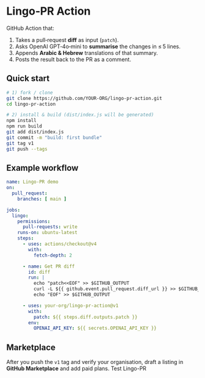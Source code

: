# Lingo‑PR Action

GitHub Action that:

1. Takes a pull‑request **diff** as input (`patch`).
2. Asks OpenAI GPT‑4o‑mini to **summarise** the changes in ≤ 5 lines.
3. Appends **Arabic & Hebrew** translations of that summary.
4. Posts the result back to the PR as a comment.

## Quick start

```bash
# 1) fork / clone
git clone https://github.com/YOUR-ORG/lingo-pr-action.git
cd lingo-pr-action

# 2) install & build (dist/index.js will be generated)
npm install
npm run build
git add dist/index.js
git commit -m "build: first bundle"
git tag v1
git push --tags
```

## Example workflow

```yaml
name: Lingo-PR demo
on:
  pull_request:
    branches: [ main ]

jobs:
  lingo:
    permissions:
      pull-requests: write
    runs-on: ubuntu-latest
    steps:
      - uses: actions/checkout@v4
        with:
          fetch-depth: 2

      - name: Get PR diff
        id: diff
        run: |
          echo "patch<<EOF" >> $GITHUB_OUTPUT
          curl -L ${{ github.event.pull_request.diff_url }} >> $GITHUB_OUTPUT
          echo "EOF" >> $GITHUB_OUTPUT

      - uses: your-org/lingo-pr-action@v1
        with:
          patch: ${{ steps.diff.outputs.patch }}
        env:
          OPENAI_API_KEY: ${{ secrets.OPENAI_API_KEY }}
```

## Marketplace

After you push the `v1` tag and verify your organisation,
draft a listing in **GitHub Marketplace** and add paid plans.
Test Lingo-PR
